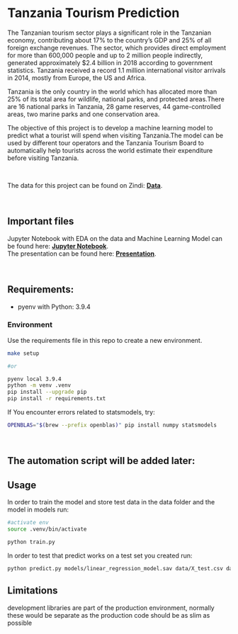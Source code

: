# Tanzania Tourism Prediction
The Tanzanian tourism sector plays a significant role in the Tanzanian economy, contributing about 17% to the country’s GDP and 25% of all foreign exchange revenues. The sector, which provides direct employment for more than 600,000 people and up to 2 million people indirectly, generated approximately $2.4 billion in 2018 according to government statistics. Tanzania received a record 1.1 million international visitor arrivals in 2014, mostly from Europe, the US and Africa.

Tanzania is the only country in the world which has allocated more than 25% of its total area for wildlife, national parks, and protected areas.There are 16 national parks in Tanzania, 28 game reserves, 44 game-controlled areas, two marine parks and one conservation area.

The objective of this project is to develop a machine learning model to predict what a tourist will spend when visiting Tanzania.The model can be used by different tour operators and the Tanzania Tourism Board to automatically help tourists across the world estimate their expenditure before visiting Tanzania.

</br>


The data for this project can be found on Zindi: **[Data](https://zindi.africa/competitions/tanzania-tourism-prediction)**.

</br>

## Important files
Jupyter Notebook with EDA on the data and Machine Learning Model can be found here: **[Jupyter Notebook](EDA-tanzania-tourism.ipynb)**.
</br>
The presentation can be found here: **[Presentation](Tanzania_Tourism_Presentation.pdf)**.

</br>

## Requirements:
- pyenv with Python: 3.9.4

### Environment

Use the requirements file in this repo to create a new environment.

```BASH
make setup 

#or 

pyenv local 3.9.4
python -m venv .venv
pip install --upgrade pip
pip install -r requirements.txt
```

If You encounter errors related to statsmodels, try:

```BASH
OPENBLAS="$(brew --prefix openblas)" pip install numpy statsmodels
```
</br>

## The automation script will be added later:
## Usage

In order to train the model and store test data in the data folder and the model in models run:

```bash
#activate env
source .venv/bin/activate

python train.py  
```

In order to test that predict works on a test set you created run:

```bash
python predict.py models/linear_regression_model.sav data/X_test.csv data/y_test.csv
```

## Limitations

development libraries are part of the production environment, normally these would be separate as the production code should be as slim as possible
